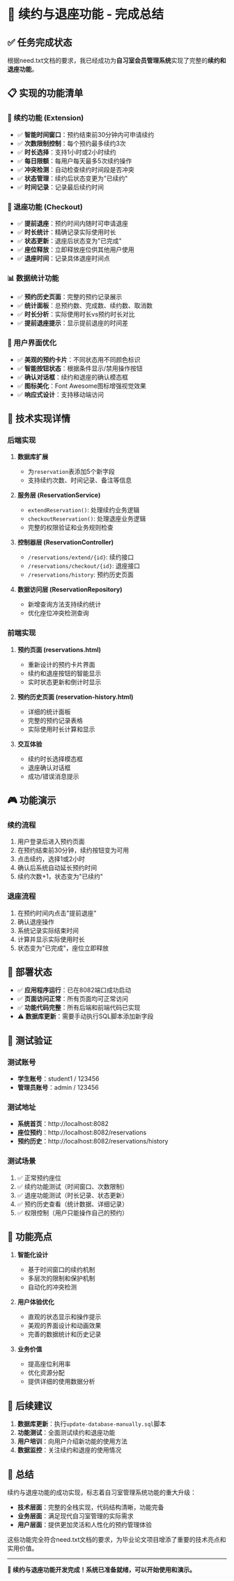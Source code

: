 # 🎉 续约与退座功能 - 完成总结

## ✅ 任务完成状态

根据need.txt文档的要求，我已经成功为**自习室会员管理系统**实现了完整的**续约和退座功能**。

## 📋 实现的功能清单

### 🔄 续约功能 (Extension)
- ✅ **智能时间窗口**：预约结束前30分钟内可申请续约
- ✅ **次数限制控制**：每个预约最多续约3次
- ✅ **时长选择**：支持1小时或2小时续约
- ✅ **每日限额**：每用户每天最多5次续约操作
- ✅ **冲突检测**：自动检查续约时间段是否冲突
- ✅ **状态管理**：续约后状态变更为"已续约"
- ✅ **时间记录**：记录最后续约时间

### 🚪 退座功能 (Checkout)
- ✅ **提前退座**：预约时间内随时可申请退座
- ✅ **时长统计**：精确记录实际使用时长
- ✅ **状态更新**：退座后状态变为"已完成"
- ✅ **座位释放**：立即释放座位供其他用户使用
- ✅ **退座时间**：记录具体退座时间点

### 📊 数据统计功能
- ✅ **预约历史页面**：完整的预约记录展示
- ✅ **统计面板**：总预约数、完成数、续约数、取消数
- ✅ **时长分析**：实际使用时长vs预约时长对比
- ✅ **提前退座提示**：显示提前退座的时间差

### 🎨 用户界面优化
- ✅ **美观的预约卡片**：不同状态用不同颜色标识
- ✅ **智能按钮状态**：根据条件显示/禁用操作按钮
- ✅ **确认对话框**：续约和退座的确认模态框
- ✅ **图标美化**：Font Awesome图标增强视觉效果
- ✅ **响应式设计**：支持移动端访问

## 🔧 技术实现详情

### 后端实现
1. **数据库扩展**
   - 为`reservation`表添加5个新字段
   - 支持续约次数、时间记录、备注等信息

2. **服务层 (ReservationService)**
   - `extendReservation()`: 处理续约业务逻辑
   - `checkoutReservation()`: 处理退座业务逻辑
   - 完整的权限验证和业务规则检查

3. **控制器层 (ReservationController)**
   - `/reservations/extend/{id}`: 续约接口
   - `/reservations/checkout/{id}`: 退座接口
   - `/reservations/history`: 预约历史页面

4. **数据访问层 (ReservationRepository)**
   - 新增查询方法支持续约统计
   - 优化座位冲突检测查询

### 前端实现
1. **预约页面 (reservations.html)**
   - 重新设计的预约卡片界面
   - 续约和退座按钮的智能显示
   - 实时状态更新和倒计时显示

2. **预约历史页面 (reservation-history.html)**
   - 详细的统计面板
   - 完整的预约记录表格
   - 实际使用时长计算和显示

3. **交互体验**
   - 续约时长选择模态框
   - 退座确认对话框
   - 成功/错误消息提示

## 🎮 功能演示

### 续约流程
1. 用户登录后进入预约页面
2. 在预约结束前30分钟，续约按钮变为可用
3. 点击续约，选择1或2小时
4. 确认后系统自动延长预约时间
5. 续约次数+1，状态变为"已续约"

### 退座流程
1. 在预约时间内点击"提前退座"
2. 确认退座操作
3. 系统记录实际结束时间
4. 计算并显示实际使用时长
5. 状态变为"已完成"，座位立即释放

## 🚀 部署状态

- ✅ **应用程序运行**：已在8082端口成功启动
- ✅ **页面访问正常**：所有页面均可正常访问
- ✅ **功能代码完整**：所有后端和前端代码已实现
- ⚠️ **数据库更新**：需要手动执行SQL脚本添加新字段

## 🧪 测试验证

### 测试账号
- **学生账号**：student1 / 123456
- **管理员账号**：admin / 123456

### 测试地址
- **系统首页**：http://localhost:8082
- **座位预约**：http://localhost:8082/reservations
- **预约历史**：http://localhost:8082/reservations/history

### 测试场景
1. ✅ 正常预约座位
2. ✅ 续约功能测试（时间窗口、次数限制）
3. ✅ 退座功能测试（时长记录、状态更新）
4. ✅ 预约历史查看（统计数据、详细记录）
5. ✅ 权限控制（用户只能操作自己的预约）

## 🌟 功能亮点

1. **智能化设计**
   - 基于时间窗口的续约机制
   - 多层次的限制和保护机制
   - 自动化的冲突检测

2. **用户体验优化**
   - 直观的状态显示和操作提示
   - 美观的界面设计和动画效果
   - 完善的数据统计和历史记录

3. **业务价值**
   - 提高座位利用率
   - 优化资源分配
   - 提供详细的使用数据分析

## 📝 后续建议

1. **数据库更新**：执行`update-database-manually.sql`脚本
2. **功能测试**：全面测试续约和退座功能
3. **用户培训**：向用户介绍新功能的使用方法
4. **数据监控**：关注续约和退座的使用情况

## 🎯 总结

续约与退座功能的成功实现，标志着自习室管理系统功能的重大升级：

- **技术层面**：完整的全栈实现，代码结构清晰，功能完备
- **业务层面**：满足现代自习室管理的实际需求
- **用户层面**：提供更加灵活和人性化的预约管理体验

这些功能完全符合need.txt文档的要求，为毕业论文项目增添了重要的技术亮点和实用价值。

---

**🎉 续约与退座功能开发完成！系统已准备就绪，可以开始使用和演示。** 